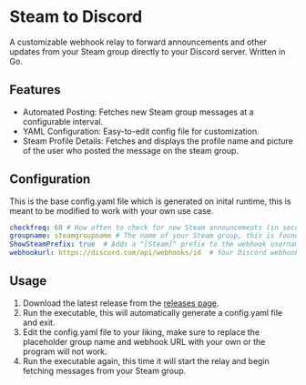 # Steam to Discord

A customizable webhook relay to forward announcements and other updates from your Steam group directly to your Discord server. Written in Go.

## Features

* Automated Posting: Fetches new Steam group messages at a configurable interval.
* YAML Configuration: Easy-to-edit config file for customization.
* Steam Profile Details: Fetches and displays the profile name and picture of the user who posted the message on the steam group.

## Configuration

This is the base config.yaml file which is generated on inital runtime, this is meant to be modified to work with your own use case.

```yaml
checkfreq: 60 # How often to check for new Steam announcements (in seconds)
groupname: steamgroupname # The name of your Steam group, this is found in the URL of your group
ShowSteamPrefix: true  # Adds a "[Steam]" prefix to the webhook username (true/false)
webhookurl: https://discord.com/api/webhooks/id  # Your Discord webhook URL, this can be found in the settings of your Discord server
```

## Usage

1. Download the latest release from the [releases page](https://github.com/MrEnder0/steam-to-discord).
2. Run the executable, this will automatically generate a config.yaml file and exit.
3. Edit the config.yaml file to your liking, make sure to replace the placeholder group name and webhook URL with your own or the program will not work.
4. Run the executable again, this time it will start the relay and begin fetching messages from your Steam group.

